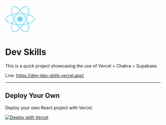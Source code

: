 ![React Logo](https://raw.githubusercontent.com/vercel/vercel/main/packages/frameworks/logos/react.svg)

# Dev Skills

This is a quick project showcasing the use of Vercel + Chakra + Supabase.

Live: https://dev-dao-skills.vercel.app/

<hr />

## Deploy Your Own

Deploy your own React project with Vercel.

[![Deploy with Vercel](https://vercel.com/button)](https://vercel.com/new/clone?repository-url=https://github.com/vercel/vercel/tree/main/examples/create-react-app-functions&template=create-react-app)
